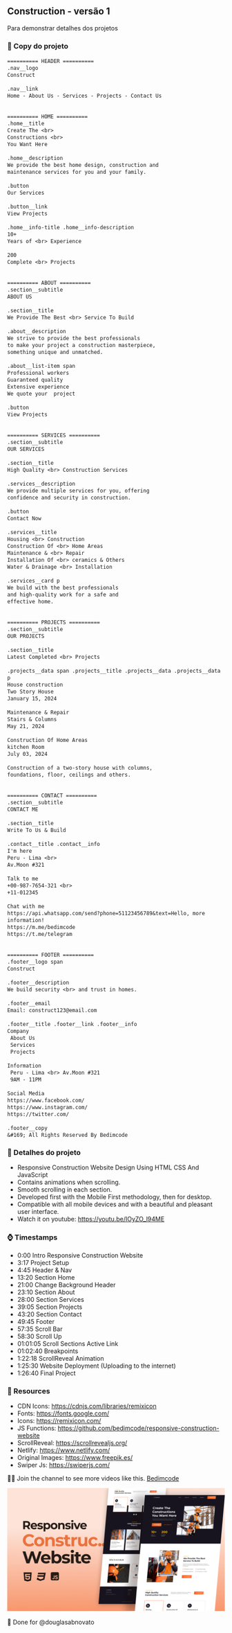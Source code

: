 ## Construction - versão 1

Para demonstrar detalhes dos projetos

### 🔗 Copy do projeto

````markdow
========== HEADER ==========
.nav__logo
Construct

.nav__link
Home - About Us - Services - Projects - Contact Us


========== HOME ==========
.home__title
Create The <br> 
Constructions <br> 
You Want Here

.home__description
We provide the best home design, construction and 
maintenance services for you and your family.

.button
Our Services

.button__link
View Projects

.home__info-title .home__info-description
10+
Years of <br> Experience

200
Complete <br> Projects


========== ABOUT ==========
.section__subtitle
ABOUT US

.section__title
We Provide The Best <br> Service To Build

.about__description
We strive to provide the best professionals 
to make your project a construction masterpiece, 
something unique and unmatched.

.about__list-item span
Professional workers
Guaranteed quality
Extensive experience
We quote your  project

.button
View Projects


========== SERVICES ==========
.section__subtitle
OUR SERVICES

.section__title
High Quality <br> Construction Services

.services__description
We provide multiple services for you, offering 
confidence and security in construction.

.button
Contact Now

.services__title
Housing <br> Construction
Construction Of <br> Home Areas
Maintenance & <br> Repair
Installation Of <br> ceramics & Others
Water & Drainage <br> Installation

.services__card p
We build with the best professionals 
and high-quality work for a safe and 
effective home.


========== PROJECTS ==========
.section__subtitle
OUR PROJECTS

.section__title
Latest Completed <br> Projects

.projects__data span .projects__title .projects__data .projects__data p
House construction
Two Story House
January 15, 2024

Maintenance & Repair
Stairs & Columns
May 21, 2024

Construction Of Home Areas
kitchen Room
July 03, 2024

Construction of a two-story house with columns, 
foundations, floor, ceilings and others.


========== CONTACT ==========
.section__subtitle
CONTACT ME

.section__title
Write To Us & Build

.contact__title .contact__info
I'm here
Peru - Lima <br>
Av.Moon #321

Talk to me
+00-987-7654-321 <br>
+11-012345

Chat with me
https://api.whatsapp.com/send?phone=51123456789&text=Hello, more information!
https://m.me/bedimcode
https://t.me/telegram


========== FOOTER ==========
.footer__logo span
Construct

.footer__description
We build security <br> and trust in homes.

.footer__email
Email: construct123@email.com

.footer__title .footer__link .footer__info
Company
 About Us
 Services
 Projects

Information
 Peru - Lima <br> Av.Moon #321
 9AM - 11PM

Social Media
https://www.facebook.com/
https://www.instagram.com/
https://twitter.com/

.footer__copy
&#169; All Rights Reserved By Bedimcode
````

### 🔗 Detalhes do projeto

- Responsive Construction Website Design Using HTML CSS And JavaScript
- Contains animations when scrolling.
- Smooth scrolling in each section.
- Developed first with the Mobile First methodology, then for desktop.
- Compatible with all mobile devices and with a beautiful and pleasant user interface.
- Watch it on youtube: https://youtu.be/IOyZO_l94ME 

### ⌚ Timestamps

- 0:00 Intro Responsive Construction Website
- 3:17 Project Setup
- 4:45 Header & Nav
- 13:20 Section Home
- 21:00 Change Background Header
- 23:10 Section About
- 28:00 Section Services
- 39:05 Section Projects
- 43:20 Section Contact
- 49:45 Footer
- 57:35 Scroll Bar
- 58:30 Scroll Up
- 01:01:05 Scroll Sections Active Link
- 01:02:40 Breakpoints
- 1:22:18 ScrollReveal Animation
- 1:25:30 Website Deployment (Uploading to the internet)
- 1:26:40 Final Project

### 🔗 Resources

- CDN Icons: https://cdnjs.com/libraries/remixicon
- Fonts: https://fonts.google.com/
- Icons: https://remixicon.com/
- JS Functions: https://github.com/bedimcode/responsive-construction-website
- ScrollReveal: https://scrollrevealjs.org/
- Netlify: https://www.netlify.com/
- Original Images: https://www.freepik.es/
- Swiper Js: https://swiperjs.com/

💙💙 Join the channel to see more videos like this. [Bedimcode](https://www.youtube.com/@Bedimcode)

![preview img](/preview.png)

💙 Done for @douglasabnovato